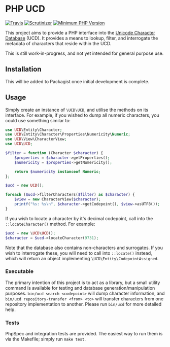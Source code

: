 # PHP UCD

[![Travis](https://img.shields.io/travis/nick-jones/php-ucd.svg?style=flat-square)](https://travis-ci.org/nick-jones/php-ucd)
[![Scrutinizer](https://img.shields.io/scrutinizer/g/nick-jones/php-ucd.svg?style=flat-square)](https://scrutinizer-ci.com/g/nick-jones/php-ucd/)
[![Minimum PHP Version](https://img.shields.io/badge/php-%3E%3D%205.5-8892BF.svg?style=flat-square)](https://php.net/)

This project aims to provide a PHP interface into the [Unicode Character Database](http://unicode.org/ucd/) (UCD).
It provides a means to lookup, filter, and interrogate the metadata of characters that reside within the UCD.

This is still work-in-progress, and not yet intended for general purpose use.

## Installation

This will be added to Packagist once initial development is complete.

## Usage

Simply create an instance of `\UCD\UCD`, and utilise the methods on its interface. For example, if you wished to
dump all numeric characters, you could use something similar to:

```php
use UCD\Entity\Character;
use UCD\Entity\Character\Properties\Numericity\Numeric;
use UCD\View\CharacterView;
use UCD\UCD;

$filter = function (Character $character) {
    $properties = $character->getProperties();
    $numericity = $properties->getNumericity();

    return $numericity instanceof Numeric;
};

$ucd = new UCD();

foreach ($ucd->filterCharacters($filter) as $character) {
    $view = new CharacterView($character);
    printf("%s: %s\n", $character->getCodepoint(), $view->asUTF8());
}
```

If you wish to locate a character by it's decimal codepoint, call into the `::locateCharacter()` method. For example:

```php
$ucd = new \UCD\UCD();
$character = $ucd->locateCharacter(9731);
```

Note that the database also contains non-characters and surrogates. If you wish to interrogate these, you will need to
call into `::locate()` instead, which will return an object implementing `\UCD\Entity\CodepointAssigned`.

### Executable

The primary intention of this project is to act as a library, but a small utility command is available for testing and
database generation/manipulation purposes. `bin/ucd search <codepoint>` will dump character information, and
`bin/ucd repository-transfer <from> <to>` will transfer characters from one repository implementation to another.
Please run `bin/ucd` for more detailed help.

### Tests

PhpSpec and integration tests are provided. The easiest way to run them is via the Makefile; simply run `make test`.